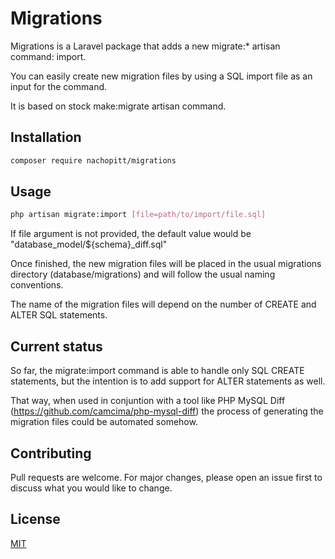 # Migrations

Migrations is a Laravel package that adds a new migrate:* artisan command: import.

You can easily create new migration files by using a SQL import file as an input for the command.

It is based on stock make:migrate artisan command.

## Installation

```bash
composer require nachopitt/migrations
```

## Usage

```bash
php artisan migrate:import [file=path/to/import/file.sql]
```

If file argument is not provided, the default value would be "database_model/${schema}_diff.sql"

Once finished, the new migration files will be placed in the usual migrations directory (database/migrations) and will follow the usual naming conventions.

The name of the migration files will depend on the number of CREATE and ALTER SQL statements.

## Current status

So far, the migrate:import command is able to handle only SQL CREATE statements, but the intention is to add support for ALTER statements as well.

That way, when used in conjuntion with a tool like PHP MySQL Diff (https://github.com/camcima/php-mysql-diff) the process of generating the migration files could be automated somehow.

## Contributing

Pull requests are welcome. For major changes, please open an issue first
to discuss what you would like to change.

## License

[MIT](https://choosealicense.com/licenses/mit/)

